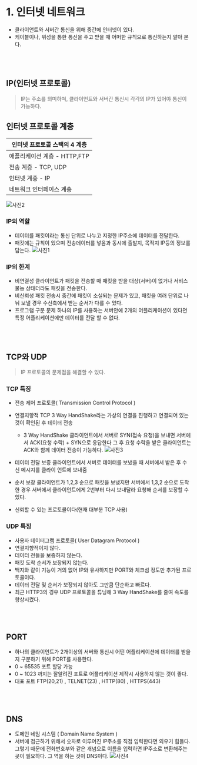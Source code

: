# 1. 인터넷 네트워크

- 클라이언트와 서버간 통신을 위해 중간에 인터넷이 있다.
- 케이블이나, 위성을 통한 통신을 주고 받을 때 어떠한 규칙으로 통신하는지 알아 본다.
<br/> <br/> <br/> <br/> 
## IP(인터넷 프로토콜)

> IP는 주소를 의미하며, 클라이언트와 서버간 통신시 각각의 IP가 있어야 통신이 가능하다.

## 인터넷 프로토콜 계층
| 인터넷 프로토콜 스택의 4 계층 |
| ----------------------------- |
|   애플리케이션 계층 - HTTP,FTP  |
|   전송 계층 - TCP, UDP          |
|   인터넷 계층 - IP              |
|   네트워크 인터페이스 계층      |
![사진2](https://github.com/KimYongJ/HTTPStudy/assets/106525587/750e599c-4d9c-4e40-bd30-425cbaff4d09)



### IP의 역할

- 데이터를 패킷이라는 통신 단위로 나누고 지정한 IP주소에 데이터를 전달한다.
- 패킷에는 규칙이 있으며 전송데이터를 넣음과 동시에 출발지, 목적지 IP등의 정보를 담는다.
  ![사진1](https://github.com/KimYongJ/HTTPStudy/assets/106525587/c85facc3-bbab-401d-ab61-464b82325b53)


### IP의 한계

- 비연결성
      클라이언트가 패킷을 전송할 때 패킷을 받을 대상(서버)이 없거나 서비스 불능 상태더라도 패킷을 전송한다.
- 비신뢰성
      패킷 전송시 중간에 패킷이 소실되는 문제가 있고, 패킷을 여러 단위로 나눠 보낼 경우 수신측에서 받는 순서가 다를 수 있다.
- 프로그램 구분 문제
      하나의 IP를 사용하는 서버안에 2개의 어플리케이션이 있다면 특정 어플리케이션에만 데이터를 전달 할 수 없다.
<br/> <br/> <br/> <br/> 
## TCP와 UDP

> IP 프로토콜의 문제점을 해결할 수 있다.

### TCP 특징

- 전송 제어 프로토콜( Transmission Control Protocol )
- 연결지향적
  TCP 3 Way HandShake라는 가상의 연결을 진행하고 연결되어 있는 것이 확인된 후 데이터 전송
  -   3 Way HandShake
      클라이언트에서 서버로 SYN(접속 요청)을 보내면 서버에서 ACK(요청 수락) + SYN으로 응답한다
      그 후 요청 수락을 받은 클라이언트는 ACK와 함께 데이터 전송이 가능하다.
      ![사진3](https://github.com/KimYongJ/HTTPStudy/assets/106525587/7d66de9f-ffbf-4839-ad75-207fe2719357)

- 데이터 전달 보증
  클라이언트에서 서버로 데이터를 보냈을 때 서버에서 받은 후 수신 메시지를 클라이 언트에 보내줌
- 순서 보장
  클라이언트가 1,2,3 순으로 패킷을 보냈지만 서버에서 1,3,2 순으로 도착한 경우 서버에서 클라이언트에게 2번부터 다시 보내달라 요청해 순서를 보장할 수 있다.
- 신뢰할 수 있는 프로토콜이다(현재 대부분 TCP 사용)

### UDP 특징

- 사용자 데이터그램 프로토콜( User Datagram Protocol )
- 연결지향적이지 않다.
- 데이터 전들을 보증하지 않는다.
- 패킷 도착 순서가 보장되지 않는다.
- 백지와 같이 기능이 거의 없어 IP와 유사하지만 PORT와 체크섬 정도만 추가된 프로토콜이다.
- 데이터 전달 및 순서가 보장되지 않아도 그만큼 단순하고 빠르다.
- 최근 HTTP3의 경우 UDP 프로토콜을 튜닝해 3 Way HandShake를 줄여 속도를 향상시켰다.
<br/> <br/> <br/> <br/> 
## PORT

- 하나의 클라이언트가 2개이상의 서버와 통신시 어떤 어플리케이션에 데이터를 받을지 구분하기 위해 PORT를 사용한다.
- 0 ~ 65535 포트 할당 가능
- 0 ~ 1023 까지는 잘알려진 포트로 어플리케이션 제작시 사용하지 않는 것이 좋다.
- 대표 포트
      FTP(20,21) , TELNET(23) , HTTP(80) , HTTPS(443)
<br/> <br/> <br/> <br/> 
## DNS

- 도메인 네임 시스템 ( Domain Name System )
- 서버에 접근하기 위해서 숫자로 이루어진 IP주소를 직접 입력한다면 외우기 힘들다. 그렇기 때문에 전화번호부와 같은 개념으로 이름을 입력하면 IP주소로 변환해주는 곳이 필요하다. 그 역을 하는 것이 DNS이다.
  ![사진4](https://github.com/KimYongJ/HTTPStudy/assets/106525587/838876e8-a29d-459e-b399-a983e7eb363d)

